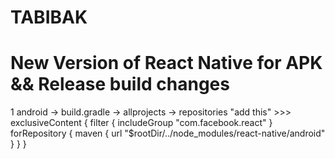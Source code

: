 # TABIBAK
# New Version of React Native for APK && Release build changes
1 android -> build.gradle -> allprojects -> repositories "add this" >>> exclusiveContent {
           filter {
               includeGroup "com.facebook.react"
           }
           forRepository {
               maven {
                   url "$rootDir/../node_modules/react-native/android"
               }
           }
      }
